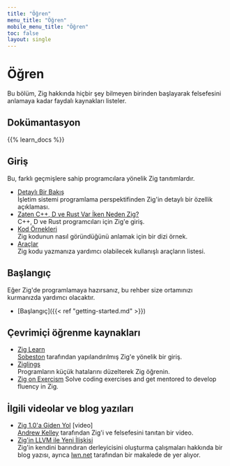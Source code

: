 ```yaml
---
title: "Öğren"
menu_title: "Öğren"
mobile_menu_title: "Öğren"
toc: false
layout: single
---
```


# Öğren

Bu bölüm, Zig hakkında hiçbir şey bilmeyen birinden başlayarak felsefesini anlamaya kadar faydalı kaynakları listeler.

## Dokümantasyon

{{% learn_docs %}}

## Giriş

Bu, farklı geçmişlere sahip programcılara yönelik Zig tanıtımlardır.

- [Detaylı Bir Bakış](overview/)  
  İşletim sistemi programlama perspektifinden Zig'in detaylı bir özellik açıklaması.
- [Zaten C++, D ve Rust Var İken Neden Zig?](why_zig_rust_d_cpp/)  
  C++, D ve Rust programcıları için Zig'e giriş.
- [Kod Örnekleri](samples/)  
  Zig kodunun nasıl göründüğünü anlamak için bir dizi örnek.
- [Araçlar](tools/)  
  Zig kodu yazmanıza yardımcı olabilecek kullanışlı araçların listesi.

## Başlangıç

Eğer Zig'de programlamaya hazırsanız, bu rehber size ortamınızı kurmanızda yardımcı olacaktır.

- [Başlangıç]({{< ref "getting-started.md" >}})

## Çevrimiçi öğrenme kaynakları

- [Zig Learn](https://ziglearn.org)  
  [Sobeston](https://github.com/sobeston) tarafından yapılandırılmış Zig'e yönelik bir giriş.
- [Ziglings](https://ziglings.org)  
  Programların küçük hatalarını düzelterek Zig öğrenin.
- [Zig on Exercism](https://exercism.org/tracks/zig)
Solve coding exercises and get mentored to develop fluency in Zig.

## İlgili videolar ve blog yazıları

- [Zig 1.0'a Giden Yol](https://www.youtube.com/watch?v=Gv2I7qTux7g) [video]  
  [Andrew Kelley](https://andrewkelley.me) tarafından Zig'i ve felsefesini tanıtan bir video.
- [Zig'in LLVM ile Yeni İlişkisi](https://kristoff.it/blog/zig-new-relationship-llvm/)  
  Zig'in kendini barındıran derleyicisini oluşturma çalışmaları hakkında bir blog yazısı, ayrıca [lwn.net](https://lwn.net/Articles/833400/) tarafından bir makalede de yer alıyor.

